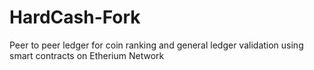 # HardCash-Fork
Peer to peer ledger for coin ranking and general ledger validation using smart contracts on Etherium Network
